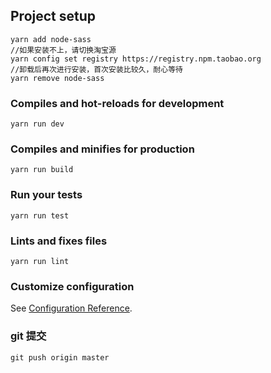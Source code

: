 ## Project setup
```
yarn add node-sass
//如果安装不上，请切换淘宝源
yarn config set registry https://registry.npm.taobao.org
//卸载后再次进行安装，首次安装比较久，耐心等待
yarn remove node-sass

```

### Compiles and hot-reloads for development
```
yarn run dev
```

### Compiles and minifies for production
```
yarn run build
```

### Run your tests
```
yarn run test
```

### Lints and fixes files
```
yarn run lint
```

### Customize configuration
See [Configuration Reference](https://cli.vuejs.org/zh/guide).

### git 提交
```
git push origin master
```
